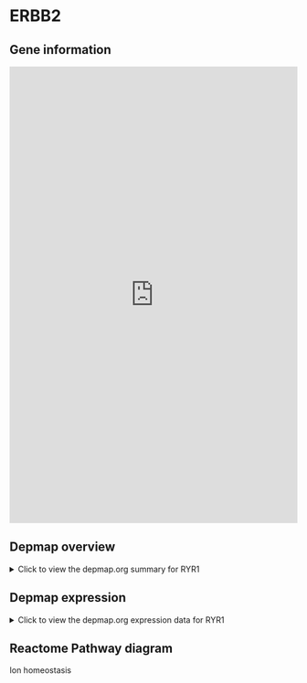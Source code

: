 <h1>ERBB2</h1>

<h2>Gene information</h2>
<iframe src="https://depmap.org/portal/gene/RYR1?tab=about" style="border:none;width:100%;height:800px"></iframe>

<h2>Depmap overview</h2>
<details>
  <summary>Click to view the depmap.org summary for RYR1</summary>
  <iframe src="https://depmap.org/portal/gene/RYR1?tab=overview" style="border:none;width:100%;height:800px"></iframe>
</details>

<h2>Depmap expression</h2>
<details>
  <summary>Click to view the depmap.org expression data for RYR1</summary>
  <iframe src="https://depmap.org/portal/gene/RYR1?tab=characterization" style="border:none;width:100%;height:800px"></iframe>
</details>



<h2>Reactome Pathway diagram</h2>
Ion homeostasis
<div id="diagramHolder"></div>

<script>
    //Creating the Reactome Diagram widget
    //Take into account a proxy needs to be set up in your server side pointing to www.reactome.org
    function onReactomeDiagramReady(){  //This function is automatically called when the widget code is ready to be used
        var diagram = Reactome.Diagram.create({
            "placeHolder" : "diagramHolder",
            "width" : 900,
            "height" : 500
        });

        //Initialising it to the "Hemostasis" pathway
        diagram.loadDiagram("R-HSA-5578775");

        //Adding different listeners

        diagram.onDiagramLoaded(function (loaded) {
            console.info("Loaded ", loaded);
            diagram.flagItems("BAD");
	    diagram.flagItems("Q92934");
            if (loaded == "R-HSA-5578775") diagram.selectItem("R-HSA-5578775");
        });

     }
</script>



